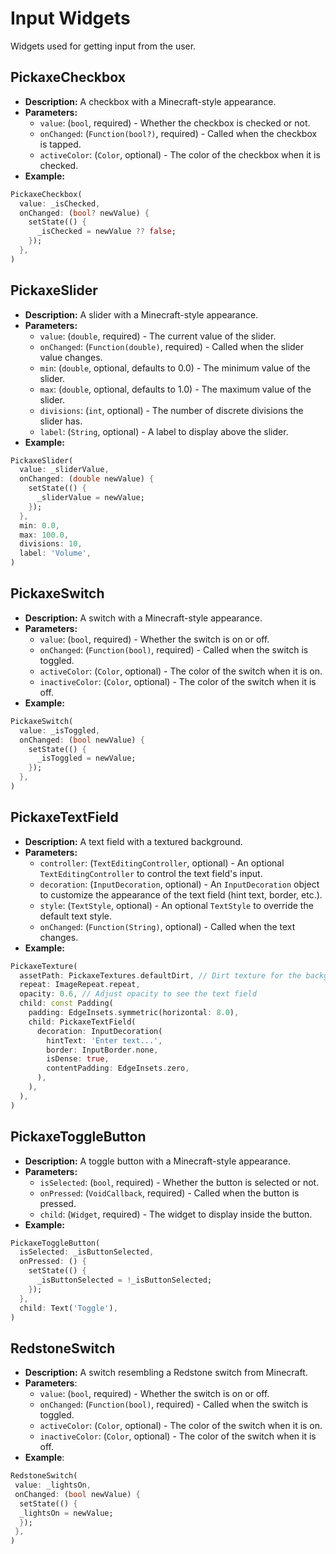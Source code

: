 # Input Widgets

Widgets used for getting input from the user.

## PickaxeCheckbox

*   **Description:** A checkbox with a Minecraft-style appearance.
*   **Parameters:**
    *   `value`: (`bool`, required) - Whether the checkbox is checked or not.
    *   `onChanged`: (`Function(bool?)`, required) - Called when the checkbox is tapped.
    *   `activeColor`: (`Color`, optional) - The color of the checkbox when it is checked.
*   **Example:**

```dart
PickaxeCheckbox(
  value: _isChecked,
  onChanged: (bool? newValue) {
    setState(() {
      _isChecked = newValue ?? false;
    });
  },
)
```

## PickaxeSlider

*   **Description:** A slider with a Minecraft-style appearance.
*   **Parameters:**
    *   `value`: (`double`, required) - The current value of the slider.
    *   `onChanged`: (`Function(double)`, required) - Called when the slider value changes.
    *   `min`: (`double`, optional, defaults to 0.0) - The minimum value of the slider.
    *   `max`: (`double`, optional, defaults to 1.0) - The maximum value of the slider.
    *   `divisions`: (`int`, optional) - The number of discrete divisions the slider has.
    *   `label`: (`String`, optional) - A label to display above the slider.
*   **Example:**

```dart
PickaxeSlider(
  value: _sliderValue,
  onChanged: (double newValue) {
    setState(() {
      _sliderValue = newValue;
    });
  },
  min: 0.0,
  max: 100.0,
  divisions: 10,
  label: 'Volume',
)
```

## PickaxeSwitch

*   **Description:** A switch with a Minecraft-style appearance.
*   **Parameters:**
    *   `value`: (`bool`, required) - Whether the switch is on or off.
    *   `onChanged`: (`Function(bool)`, required) - Called when the switch is toggled.
    *   `activeColor`: (`Color`, optional) - The color of the switch when it is on.
    *   `inactiveColor`: (`Color`, optional) - The color of the switch when it is off.
*   **Example:**

```dart
PickaxeSwitch(
  value: _isToggled,
  onChanged: (bool newValue) {
    setState(() {
      _isToggled = newValue;
    });
  },
)
```

## PickaxeTextField

*   **Description:** A text field with a textured background.
*   **Parameters:**
    *   `controller`: (`TextEditingController`, optional) - An optional `TextEditingController` to control the text field's input.
    *   `decoration`: (`InputDecoration`, optional) - An `InputDecoration` object to customize the appearance of the text field (hint text, border, etc.).
    *    `style`: (`TextStyle`, optional) - An optional `TextStyle` to override the default text style.
    *   `onChanged`: (`Function(String)`, optional) - Called when the text changes.
*   **Example:**

```dart
PickaxeTexture(
  assetPath: PickaxeTextures.defaultDirt, // Dirt texture for the background
  repeat: ImageRepeat.repeat,
  opacity: 0.6, // Adjust opacity to see the text field
  child: const Padding(
    padding: EdgeInsets.symmetric(horizontal: 8.0),
    child: PickaxeTextField(
      decoration: InputDecoration(
        hintText: 'Enter text...',
        border: InputBorder.none,
        isDense: true,
        contentPadding: EdgeInsets.zero,
      ),
    ),
  ),
)
```

## PickaxeToggleButton

*   **Description:** A toggle button with a Minecraft-style appearance.
*   **Parameters:**
    *   `isSelected`: (`bool`, required) - Whether the button is selected or not.
    *   `onPressed`: (`VoidCallback`, required) - Called when the button is pressed.
    *   `child`: (`Widget`, required) - The widget to display inside the button.
*   **Example:**

```dart
PickaxeToggleButton(
  isSelected: _isButtonSelected,
  onPressed: () {
    setState(() {
      _isButtonSelected = !_isButtonSelected;
    });
  },
  child: Text('Toggle'),
)
```

## RedstoneSwitch

*   **Description:** A switch resembling a Redstone switch from Minecraft.
*   **Parameters**:
    *   `value`: (`bool`, required) - Whether the switch is on or off.
    *   `onChanged`: (`Function(bool)`, required) - Called when the switch is toggled.
    *   `activeColor`: (`Color`, optional) - The color of the switch when it is on.
    *   `inactiveColor`: (`Color`, optional) - The color of the switch when it is off.
*   **Example**:

```dart
RedstoneSwitch(
 value: _lightsOn,
 onChanged: (bool newValue) {
  setState(() {
  _lightsOn = newValue;
  });
 },
)
```